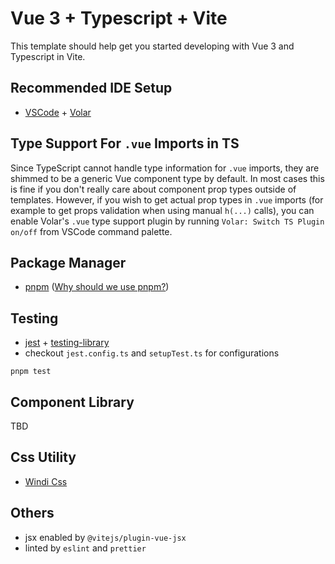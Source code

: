 # Vue 3 + Typescript + Vite

This template should help get you started developing with Vue 3 and Typescript in Vite.

## Recommended IDE Setup

- [VSCode](https://code.visualstudio.com/) + [Volar](https://marketplace.visualstudio.com/items?itemName=johnsoncodehk.volar)

## Type Support For `.vue` Imports in TS

Since TypeScript cannot handle type information for `.vue` imports, they are shimmed to be a generic Vue component type by default. In most cases this is fine if you don't really care about component prop types outside of templates. However, if you wish to get actual prop types in `.vue` imports (for example to get props validation when using manual `h(...)` calls), you can enable Volar's `.vue` type support plugin by running `Volar: Switch TS Plugin on/off` from VSCode command palette.

## Package Manager

- [pnpm](https://pnpm.io/) ([Why should we use pnpm?](https://medium.com/pnpm/why-should-we-use-pnpm-75ca4bfe7d93))

## Testing

- [jest](https://jestjs.io/) + [testing-library](https://testing-library.com/docs/vue-testing-library/intro)
- checkout `jest.config.ts` and `setupTest.ts` for configurations

```
pnpm test
```

## Component Library

TBD

## Css Utility

- [Windi Css](https://windicss.org/)

## Others

- jsx enabled by `@vitejs/plugin-vue-jsx`
- linted by `eslint` and `prettier`
